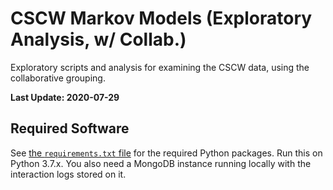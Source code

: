 # CSCW Markov Models (Exploratory Analysis, w/ Collab.)
Exploratory scripts and analysis for examining the CSCW data, using the collaborative grouping.

**Last Update: 2020-07-29**

## Required Software
See [the `requirements.txt` file](https://github.com/maxwelld90/modelling/blob/master/exploratory/cscw-markov/requirements.txt) for the required Python packages. Run this on Python 3.7.x. You also need a MongoDB instance running locally with the interaction logs stored on it.